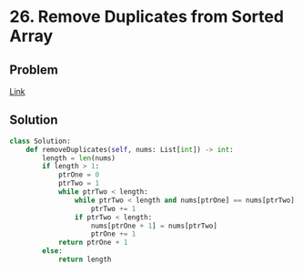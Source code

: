 # 26. Remove Duplicates from Sorted Array
## Problem
[Link](https://leetcode.com/problems/remove-duplicates-from-sorted-array/)
## Solution
```python
class Solution:
    def removeDuplicates(self, nums: List[int]) -> int:
        length = len(nums)
        if length > 1:
            ptrOne = 0
            ptrTwo = 1
            while ptrTwo < length:
                while ptrTwo < length and nums[ptrOne] == nums[ptrTwo]:
                    ptrTwo += 1
                if ptrTwo < length:
                    nums[ptrOne + 1] = nums[ptrTwo]
                    ptrOne += 1
            return ptrOne + 1     
        else:
            return length
```
